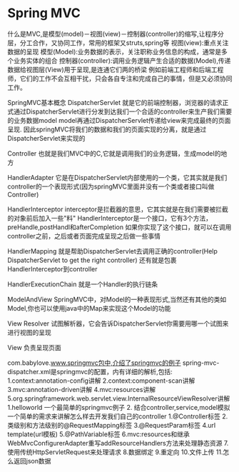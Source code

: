 Spring MVC
=============
什么是MVC,是模型(model)－视图(view)－控制器(controller)的缩写,让程序分层，分工合作，又协同工作，常用的框架又struts,spring等
视图(view):重点关注数据的呈现
模型(Model):业务数据的表示，关注职称业务信息的构成，通常是多个业务实体的组合
控制器(controller):调用业务逻辑产生合适的数据(Model),传递数据给视图层(View)用于呈现,是连通它们两的桥梁
例如前端工程师和后端工程师，它们的工作不会互相干扰，只会各自专注和完成自己的事情，但是又必须协同工作。

SpringMVC基本概念
DispatcherServlet
就是它的前端控制器，浏览器的请求正式通过DispatcherServlet进行分发到达我们一个合适的controller来生产我们需要的业务数据model
model再通过DispatcherServlet传递给view来完成最终的页面呈现.
因此springMVC将我们的数据和我们的页面实现的分离，就是通过DispatcherServlet来实现的

Controller
也就是我们MVC中的C,它就是调用我们的业务逻辑，生成model的地方

HandlerAdapter
它是在DispatcherServlet内部使用的一个类，它其实就是我们controller的一个表现形式(因为springMVC里面并没有一个类或者接口叫做Controller)


HandlerInterceptor
interceptor是拦截器的意思，它其实就是在我们需要被拦截的对象前后加入一些"料"
HandlerInterceptor是一个接口，它有3个方法，preHandle,postHandl和afterCompletion
如果你实现了这个接口，就可以在调用controller之前，之后或者页面完成呈现之后做一些事情

HandlerMapping
就是帮助DispatcherServlet去调用正确的controller(Help DispatcherServlet to get the right controller)
还有就是包裹HandlerInterceptor到controller

HandlerExecutionChain
就是一个Handler的执行链条

ModelAndView
SpringMVC中，对Model的一种表现形式,当然还有其他的类如Model,你也可以使用java中的Map来实现这个Model的功能

View Resolver
试图解析器，它会告诉DispatcherServlet你需要用哪一个试图来进行视图的呈现

View
负责呈现页面

com.babylove.www.springmvc包中,介绍了springmvc的例子
spring-mvc-dispatcher.xml是springmvc的配置，内有详细的解析,包括:
	1.context:annotation-config讲解
	2.context:component-scan讲解
	3.mvc:annotation-driven讲解
	4.mvc:resources讲解
	5.org.springframework.web.servlet.view.InternalResourceViewResolver讲解
1.helloworld
	一个最简单的springmvc例子
2.
	结合controller,service,model模拟一个简单的需求来讲解怎么样去开发我们自己的controller
	1.@Controller标签
	2.类级别和方法级别的@RequestMapping标签
	3.@RequestParam标签
	4.url template(url模板)
	5.@PathVariable标签
	6.mvc:resources和继承WebMvcConfigurerAdapter重写addResourceHandlers方法来处理静态资源
	7.使用传统HttpServletRequest来处理请求
	8.数据绑定
	9.重定向
	10.文件上传
	11.怎么返回json数据
